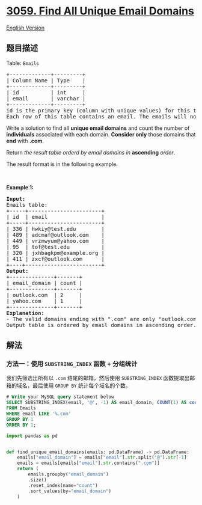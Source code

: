 # [3059. Find All Unique Email Domains](https://leetcode.cn/problems/find-all-unique-email-domains)

[English Version](/solution/3000-3099/3059.Find%20All%20Unique%20Email%20Domains/README_EN.md)

<!-- tags: -->

## 题目描述

<!-- 这里写题目描述 -->

<p>Table: <code>Emails</code></p>

<pre>
+-------------+---------+
| Column Name | Type    |
+-------------+---------+
| id          | int     |
| email       | varchar |
+-------------+---------+
id is the primary key (column with unique values) for this table.
Each row of this table contains an email. The emails will not contain uppercase letters.
</pre>

<p>Write a solution to find all <strong>unique email domains</strong> and count the number of <strong>individuals</strong> associated with each domain. <strong>Consider only</strong> those domains that <strong>end</strong> with <strong>.com</strong>.</p>

<p>Return <em>the result table orderd by email domains in </em><strong>ascending</strong><em> order</em>.</p>

<p>The result format is in the following example.</p>

<p>&nbsp;</p>
<p><strong class="example">Example 1:</strong></p>

<pre>
<strong>Input:</strong> 
Emails table:
+-----+-----------------------+
| id  | email                 |
+-----+-----------------------+
| 336 | hwkiy@test.edu        |
| 489 | adcmaf@outlook.com    |
| 449 | vrzmwyum@yahoo.com    |
| 95  | tof@test.edu          |
| 320 | jxhbagkpm@example.org |
| 411 | zxcf@outlook.com      |
+----+------------------------+
<strong>Output:</strong> 
+--------------+-------+
| email_domain | count |
+--------------+-------+
| outlook.com  | 2     |
| yahoo.com    | 1     |  
+--------------+-------+
<strong>Explanation:</strong> 
- The valid domains ending with &quot;.com&quot; are only &quot;outlook.com&quot; and &quot;yahoo.com&quot;, with respective counts of 2 and 1.
Output table is ordered by email_domains in ascending order.
</pre>

## 解法

### 方法一：使用 `SUBSTRING_INDEX` 函数 + 分组统计

我们先筛选出所有以 `.com` 结尾的邮箱，然后使用 `SUBSTRING_INDEX` 函数提取出邮箱的域名，最后使用 `GROUP BY` 统计每个域名的个数。

<!-- tabs:start -->

```sql
# Write your MySQL query statement below
SELECT SUBSTRING_INDEX(email, '@', -1) AS email_domain, COUNT(1) AS count
FROM Emails
WHERE email LIKE '%.com'
GROUP BY 1
ORDER BY 1;
```

```python
import pandas as pd


def find_unique_email_domains(emails: pd.DataFrame) -> pd.DataFrame:
    emails["email_domain"] = emails["email"].str.split("@").str[-1]
    emails = emails[emails["email"].str.contains(".com")]
    return (
        emails.groupby("email_domain")
        .size()
        .reset_index(name="count")
        .sort_values(by="email_domain")
    )
```

<!-- tabs:end -->

<!-- end -->
